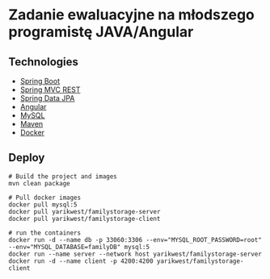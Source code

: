 # Zadanie ewaluacyjne na młodszego programistę JAVA/Angular


## Technologies

* [Spring Boot](http://projects.spring.io/spring-boot/)
* [Spring MVC REST](http://spring.io/guides/gs/rest-service/)
* [Spring Data JPA](http://projects.spring.io/spring-data-jpa/)
* [Angular](https://angular.io/)
* [MySQL](https://www.mysql.com/)
* [Maven](http://maven.apache.org/)
* [Docker](https://www.docker.com/)


## Deploy

```
# Build the project and images
mvn clean package

# Pull docker images
docker pull mysql:5 
docker pull yarikwest/familystorage-server
docker pull yarikwest/familystorage-client

# run the containers
docker run -d --name db -p 33060:3306 --env="MYSQL_ROOT_PASSWORD=root" --env="MYSQL_DATABASE=familyDB" mysql:5
docker run --name server --network host yarikwest/familystorage-server
docker run -d --name client -p 4200:4200 yarikwest/familystorage-client

```
